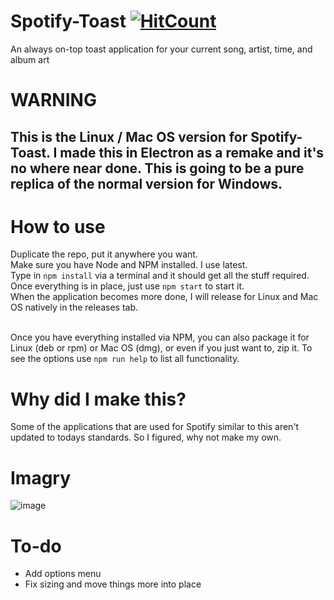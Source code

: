 # Spotify-Toast [![HitCount](http://hits.dwyl.io/Anthonyrules144/Spotify-Toast.svg)](http://hits.dwyl.io/Anthonyrules144/Spotify-Toast)
An always on-top toast application for your current song, artist, time, and album art

# WARNING
## This is the Linux / Mac OS version for Spotify-Toast. I made this in Electron as a remake and it's no where near done. This is going to be a pure replica of the normal version for Windows.

# How to use
Duplicate the repo, put it anywhere you want. <br/>
Make sure you have Node and NPM installed. I use latest.<br/>
Type in `npm install` via a terminal and it should get all the stuff required. <br/>
Once everything is in place, just use `npm start` to start it.<br/>
When the application becomes more done, I will release for Linux and Mac OS natively in the releases tab. <br/> <br/>

Once you have everything installed via NPM, you can also package it for Linux (deb or rpm) or Mac OS (dmg), or even if you just want to, zip it. To see the options use `npm run help` to list all functionality.

# Why did I make this?
Some of the applications that are used for Spotify similar to this aren't updated to todays standards. So I figured, why not make my own.

# Imagry
![image](https://i.imgur.com/sdOmM6Rl.png)

# To-do
* Add options menu
* Fix sizing and move things more into place

